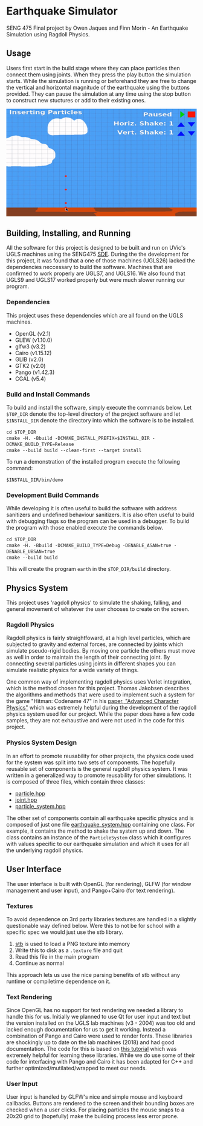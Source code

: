# Earthquake Simulator
SENG 475 Final project by Owen Jaques and Finn Morin - An Earthquake Simulation using Ragdoll Physics.

## Usage
Users first start in the build stage where they can place particles then connect them using joints. When they press the play button the simulation
starts. While the simulation is running or beforehand they are free to change the vertical and horizontal magnitude of the earthquake using the
buttons provided. They can pause the simulation at any time using the stop button to construct new stuctures or add to their existing ones.

![30 seconds of usage gif](/img/30s_usage.gif)

## Building, Installing, and Running
All the software for this project is designed to be built and run on UVic's UGLS machines using the SENG475
[SDE](https://ece.engr.uvic.ca/~frodo/courses/cpp/#sde). During the the development for this project, it was found that a one of those machines
(UGLS26) lacked the dependencies neccessary to build the software. Machines that are confirmed to work properly are UGLS7, and UGLS16. We also found
that UGLS9 and UGLS17 worked properly but were much slower running our program.

### Dependencies
This project uses these dependencies which are all found on the UGLS machines.

- OpenGL (v2.1)
- GLEW (v1.10.0)
- glfw3 (v3.2)
- Cairo (v1.15.12)
- GLIB (v2.0)
- GTK2 (v2.0)
- Pango (v1.42.3)
- CGAL (v5.4)

### Build and Install Commands
To build and install the software, simply execute the commands below. Let `$TOP_DIR` denote the top-level directory of the project software and let
`$INSTALL_DIR` denote the directory into which the software is to be installed.

```
cd $TOP_DIR
cmake -H. -Bbuild -DCMAKE_INSTALL_PREFIX=$INSTALL_DIR -DCMAKE_BUILD_TYPE=Release
cmake --build build --clean-first --target install
```

To run a demonstration of the installed program execute the following command:

```
$INSTALL_DIR/bin/demo
```

### Development Build Commands
While developing it is often useful to build the software with address sanitizers and undefined behaviour sanitizers. It is also often useful to
build with debugging flags so the program can be used in a debugger. To build the program with those enabled execute the commands below.

```
cd $TOP_DIR
cmake -H. -Bbuild -DCMAKE_BUILD_TYPE=Debug -DENABLE_ASAN=true -DENABLE_UBSAN=true
cmake --build build
```

This will create the program `earth` in the `$TOP_DIR/build` directory.

## Physics System
This project uses 'ragdoll physics' to simulate the shaking, falling, and general movement of whatever the user chooses to create on the screen.

### Ragdoll Physics
Ragdoll physics is fairly straightfoward, at a high level particles, which are subjected to gravity and external forces, are connected by joints
which simulate pseudo-rigid bodies. By moving one particle the others must move as well in order to maintain the length of their connecting joint. By
connecting several particles using joints in different shapes you can simulate realistic physics for a wide variety of things. 

One common way of implementing ragdoll physics uses Verlet integration, which is the method chosen for this project. Thomas Jakobsen describes the
algorithms and methods that were used to implement such a system for the game "Hitman: Codename 47" in his
[paper, "Advanced Character Physics"](http://graphics.cs.cmu.edu/nsp/course/15-869/2006/papers/jakobsen.htm) which was extremely helpful during the
development of the ragdoll physics system used for our project. While the paper does have a few code samples, they are not exhaustive and were not
used in the code for this project.

### Physics System Design
In an effort to promote reusability for other projects, the physics code used for the system was split into two sets of components. The hopefully
reusable set of components is the general ragdoll physics system. It was written in a generalized way to promote reusability for other simulations.
It is composed of three files, which contain three classes:
- [particle.hpp](/include/particle.hpp)
- [joint.hpp](/include/joint.hpp)
- [particle_system.hpp](/include/particle_system.hpp)

The other set of components contain all earthquake specific physics and is composed of just one file
[earthquake_system.hpp](/include/earthquake_system.hpp) containing one class. For example, it contains the method to shake the system up and down.
The class contains an instance of the `ParticleSystem` class which it configures with values specific to our earthquake simulation and which it uses
for all the underlying ragdoll physics.

## User Interface
The user interface is built with OpenGL (for rendering), GLFW (for window management and user input), and Pango+Cairo (for text rendering).

### Textures
To avoid dependence on 3rd party libraries textures are handled in a slightly questionable way defined below. Were this to not be for school with a
specific spec we would just use the stb library.
1.  [stb](https://github.com/nothings/stb/blob/master/stb_image.h) is used to load a PNG texture into memory
2.  Write this to disk as a `.texture` file and quit
3.  Read this file in the main program
4.  Continue as normal

This approach lets us use the nice parsing benefits of stb without any runtime or compiletime dependence on it.

### Text Rendering
Since OpenGL has no support for text rendering we needed a library to handle this for us. Initially we planned to use Qt for user input and text but
the version installed on the UGLS lab machines (v3 - 2004) was too old and lacked enough documentation for us to get it working. Instead a
combination of Pango and Cairo were used to render fonts. These libraries are shockingly up to date on the lab machines (2018) and had good
documentation. The code for this is based on [this tutorial](https://dthompson.us/font-rendering-in-opengl-with-pango-and-cairo.html) which was
extremely helpful for learning these libraries. While we do use some of their code for interfacing with Pango and Cairo it has been adapted for C++
and further optimized/mutilated/wrapped to meet our needs.

### User Input
User input is handled by GLFW's nice and simple mouse and keyboard callbacks. Buttons are rendered to the screen and their bounding boxes are checked
when a user clicks. For placing particles the mouse snaps to a 20x20 grid to (hopefully) make the building process less error prone.
